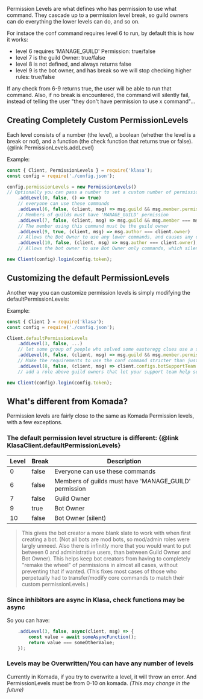 Permission Levels are what defines who has permission to use what command. They cascade up to a permission level break, so guild owners can do everything the lower levels can do, and so on.

For instace the conf command requires level 6 to run, by default this is how it works:

- level 6 requires 'MANAGE_GUILD' Permission: true/false
- level 7 is the guild Owner: true/false
- level 8 is not defined, and always returns false
- level 9 is the bot owner, and has break so we will stop checking higher rules: true/false

If any check from 6-9 returns true, the user will be able to run that command. Also, if no break is encountered, the command will silently fail, instead of telling the user "they don't have permission to use x command"...

## Creating Completely Custom PermissionLevels

Each level consists of a number (the level), a boolean (whether the level is a break or not), and a function (the check function that returns true or false). {@link PermissionLevels.addLevel}

Example:

```javascript
const { Client, PermissionLevels } = require('klasa');
const config = require('./config.json');

config.permissionLevels = new PermissionLevels()
// Optionally you can pass a number to set a custom number of permission levels. It is not advised however, as internal commands expect 10 to be the highest permission level. Modifying away from 10 without further modification of all core commands, could put your server at risk of malicious users using the core eval command.
	.addLevel(0, false, () => true)
	// everyone can use these commands
	.addLevel(6, false, (client, msg) => msg.guild && msg.member.permissions.has('MANAGE_GUILD'))
	// Members of guilds must have 'MANAGE_GUILD' permission
	.addLevel(7, false, (client, msg) => msg.guild && msg.member === msg.guild.owner)
	// The member using this command must be the guild owner
	.addLevel(9, true, (client, msg) => msg.author === client.owner)
	// Allows the Bot Owner to use any lower commands, and causes any command with a permission level 9 or lower to return an error if no check passes.
	.addLevel(10, false, (client, msg) => msg.author === client.owner);
	// Allows the bot owner to use Bot Owner only commands, which silently fail for other users.

new Client(config).login(config.token);
```

## Customizing the default PermissionLevels

Another way you can customize permission levels is simply modifying the defaultPermissionLevels:

Example:

```javascript
const { Client } = require('klasa');
const config = require('./config.json');

Client.defaultPermissionLevels
    .addLevel(3, false, ...)
	// let some group of people who solved some easteregg clues use a special command/some custom non-admin role
    .addLevel(6, false, (client, msg) => msg.guild && msg.member.permissions.has('ADMINISTRATOR'))
	// Make the requirements to use the conf command stricter than just who can add the bot to the guild
    .addLevel(8, false, (client, msg) => client.configs.botSupportTeam.includes(msg.author.id));
	// add a role above guild owners that let your support team help setup/troubleshoot on other guilds.

new Client(config).login(config.token);
```

## What's different from Komada?

Permission levels are fairly close to the same as Komada Permission levels, with a few exceptions.

### The default permission level structure is different: {@link KlasaClient.defaultPermissionLevels}

| Level | Break | Description                                           |
| ----- | ----- | ----------------------------------------------------- |
| 0     | false | Everyone can use these commands                       |
| 6     | false | Members of guilds must have 'MANAGE_GUILD' permission |
| 7     | false | Guild Owner                                           |
| 9     | true  | Bot Owner                                             |
| 10    | false | Bot Owner (silent)                                    |

>This gives the bot creator a more blank slate to work with when first creating a bot. (Not all bots are mod bots, so mod/admin roles were largly unneed. Also there is infinitly more that you would want to put between 0 and administrative users, than between Guild Owner and Bot Owner). This helps keep bot creators from having to completely "remake the wheel" of permissions in almost all cases, without preventing that if wanted. (This fixes most cases of those who perpetually had to transfer/modify core commands to match their custom permissionLevels.)

### Since inhibitors are async in Klasa, check functions may be async

So you can have:

```javascript
    .addLevel(3, false, async(client, msg) => {
		const value = await someAsyncFunction();
		return value === someOtherValue;
	});
```

### Levels may be Overwritten/You can have any number of levels

Currently in Komada, if you try to overwrite a level, it will throw an error. And PermissionLevels must be from 0-10 on komada. *(This may change in the future)*
